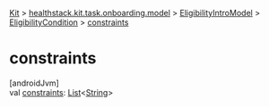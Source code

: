 
[Kit](../../../../kit.html) > [healthstack.kit.task.onboarding.model](../../index.html) > [EligibilityIntroModel](../index.html) > [EligibilityCondition](index.html) > [constraints](constraints.html)



# constraints



[androidJvm]\
val [constraints](constraints.html): [List](https://kotlinlang.org/api/latest/jvm/stdlib/kotlin.collections/-list/index.html)&lt;[String](https://kotlinlang.org/api/latest/jvm/stdlib/kotlin/-string/index.html)&gt;




